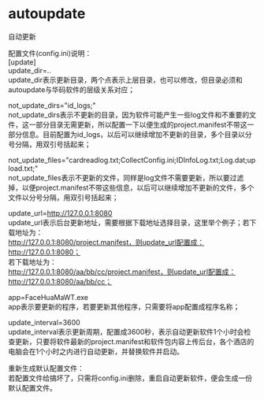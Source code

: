 # autoupdate
自动更新

配置文件(config.ini)说明：  
[update]  
update_dir=..  
update_dir表示更新目录，两个点表示上层目录，也可以修改，但目录必须和autoupdate与华码软件的层级关系对应；  

not_update_dirs="id_logs;"  
not_update_dirs表示不更新的目录，因为软件可能产生一些log文件和不重要的文件，这一部分目录无需更新，所以配置一下以便生成的project.manifest不带这一部分信息。目前配置为id_logs，以后可以继续增加不更新的目录，多个目录以分号分隔，用双引号括起来；  

not_update_files="cardreadlog.txt;CollectConfig.ini;IDInfoLog.txt;Log.dat;upload.txt;"  
not_update_files表示不更新的文件，同样是log文件不需要更新，所以要过滤掉，以便project.manifest不带这些信息，以后可以继续增加不更新的文件，多个文件以分号分隔，用双引号括起来；  

update_url=http://127.0.0.1:8080  
update_url表示后台更新地址，需要根据下载地址选择目录，这里举个例子；若下载地址为：  
http://127.0.0.1:8080/project.manifest，则update_url配置成：  
http://127.0.0.1:8080；  
若下载地址为：  
http://127.0.0.1:8080/aa/bb/cc/project.manifest，则update_url配置成：http://127.0.0.1:8080/aa/bb/cc；  

app=FaceHuaMaWT.exe  
app表示要更新的程序，若要更新其他程序，只需要将app配置成程序名称；  

update_interval=3600  
update_interval表示更新周期，配置成3600秒，表示自动更新软件1个小时会检查更新，只要将软件最新的project.manifest和软件包内容上传后台，各个酒店的电脑会在1个小时之内进行自动更新，并替换软件并启动。  

重新生成默认配置文件：  
若配置文件给搞坏了，只需将config.ini删除，重启自动更新软件，便会生成一份默认配置文件。  
